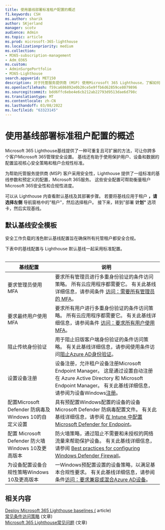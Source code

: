 ```yaml
---
title: 使用基线部署标准租户配置的概述
f1.keywords: CSH
ms.author: sharik
author: SKjerland
manager: scotv
audience: Admin
ms.topic: article
ms.prod: microsoft-365-lighthouse
ms.localizationpriority: medium
ms.collection:
- M365-subscription-management
- Adm_O365
ms.custom:
- AdminSurgePortfolio
- M365-Lighthouse
search.appverid: MET150
description: 对于托管服务提供商 (MSP) 使用Microsoft 365 Lighthouse，了解如何使用基线部署标准租户配置。
ms.openlocfilehash: f59ca686892e0b20ce5e9ffb6d62859ce8079896
ms.sourcegitcommit: bdd6ffc6ebe4e6cb212ab22793d9513dae6d798c
ms.translationtype: MT
ms.contentlocale: zh-CN
ms.lasthandoff: 03/08/2022
ms.locfileid: "63323145"
---
```

# <a name="overview-of-using-baselines-to-deploy-standard-tenant-configurations"></a>使用基线部署标准租户配置的概述 

Microsoft 365 Lighthouse基线提供了一种可重复且可扩展的方法，可让你跨多个客户Microsoft 365管理安全设置。 基线还有助于使用保护用户、设备和数据的配置监视核心安全策略和租户合规性标准。

为帮助托管服务提供商 (MSP) 客户采用安全性，Lighthouse 提供了一组标准的基线参数和预定义的配置，Microsoft 365服务。 这些安全配置可帮助衡量租户Microsoft 365安全性和合规性进度。

可以从 Lighthouse 内查看默认基线及其部署步骤。 若要将基线应用于租户 **，请选择左侧** 导航窗格中的"租户"，然后选择租户。 接下来，转到"部署 **计划"** 选项卡，然后实现基线。

## <a name="default-baseline-security-templates"></a>默认基线安全模板

安全工作负载的浅色默认基线配置旨在确保所有托管租户都安全合规。

下表中的基线配置与 Lighthouse 默认基线一起采用标准配置。<br><br>

| 基线配置 | 说明 |
|--|--|
| 要求管理员使用 MFA | 要求所有管理员进行多重身份验证的条件访问策略。 所有云应用程序都需要它。 有关此基线详细信息，请参阅条件 [访问：需要所有管理员的 MFA](/azure/active-directory/conditional-access/howto-conditional-access-policy-admin-mfa)。|
| 要求最终用户使用 MFA | 要求所有用户进行多重身份验证的条件访问策略。  所有云应用程序都需要它。 有关此基线详细信息，请参阅条件 [访问：要求所有用户使用 MFA](/azure/active-directory/conditional-access/howto-conditional-access-policy-all-users-mfa)。 |
| 阻止传统身份验证 | 用于阻止旧版客户端身份验证的条件访问策略。 有关此基线详细信息，请参阅使用条件访问[阻止Azure AD身份验证](/azure/active-directory/conditional-access/block-legacy-authentication)。|
| 设置设备注册 | 设备注册，允许租户设备注册Microsoft Endpoint Manager。 这是通过设置自动注册在 Azure Active Directory 和 Microsoft Endpoint Manager。 有关此基线详细信息，请参阅为设备Windows[注册](/mem/intune/enrollment/windows-enroll)。 |
| 配置Microsoft Defender 防病毒及Windows 10的自定义设置 | 具有预配置Windows配置的设备的设备Microsoft Defender 防病毒配置文件。 有关此基线详细信息，请参阅 [在 Intune 中配置 Microsoft Defender for Endpoint](/mem/intune/protect/advanced-threat-protection-configure)。|
| 配置 Microsoft Defender 防火墙Windows 10及更高版本 | 防火墙策略，通过阻止不需要和未授权的网络流量来帮助保护设备。 有关此基线详细信息，请参阅 [Best practices for configuring Windows Defender Firewall](/windows/security/threat-protection/windows-firewall/best-practices-configuring)。  |
| 为设备配置设备合规性策略Windows 10及更高版本 | 一Windows预配置设置的设备策略，以满足基本合规性要求。 有关此基线详细信息，请参阅条件[访问：要求兼容或混合Azure AD设备](/azure/active-directory/conditional-access/howto-conditional-access-policy-compliant-device)。 |


## <a name="related-content"></a>相关内容

[Deploy Microsoft 365 Lighthouse baselines (](m365-lighthouse-deploy-baselines.md) article) \
[常见条件访问策略](/azure/active-directory/conditional-access/concept-conditional-access-policy-common) (文章) \
[Microsoft 365 Lighthouse常见问题](m365-lighthouse-faq.yml) (文章) 
